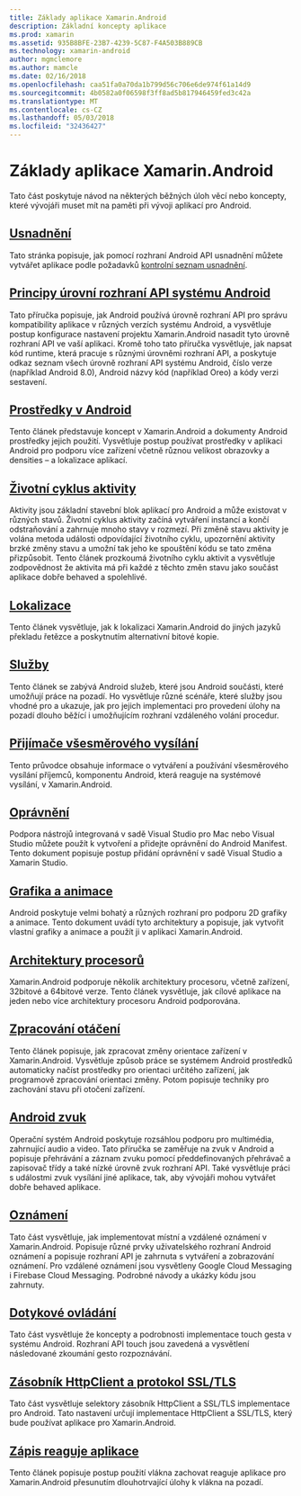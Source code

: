 ```yaml
---
title: Základy aplikace Xamarin.Android
description: Základní koncepty aplikace
ms.prod: xamarin
ms.assetid: 935B8BFE-23B7-4239-5C87-F4A503B889CB
ms.technology: xamarin-android
author: mgmclemore
ms.author: mamcle
ms.date: 02/16/2018
ms.openlocfilehash: caa51fa0a70da1b799d56c706e6de974f61a14d9
ms.sourcegitcommit: 4b0582a0f06598f3ff8ad5b817946459fed3c42a
ms.translationtype: MT
ms.contentlocale: cs-CZ
ms.lasthandoff: 05/03/2018
ms.locfileid: "32436427"
---
```

# <a name="xamarinandroid-application-fundamentals"></a>Základy aplikace Xamarin.Android

Tato část poskytuje návod na některých běžných úloh věcí nebo koncepty, které vývojáři muset mít na paměti při vývoji aplikací pro Android.

## <a name="accessibilityandroidapp-fundamentalsaccessibilitymd"></a>[Usnadnění](~/android/app-fundamentals/accessibility.md)

Tato stránka popisuje, jak pomocí rozhraní Android API usnadnění můžete vytvářet aplikace podle požadavků [kontrolní seznam usnadnění](~/cross-platform/app-fundamentals/accessibility.md).

##  <a name="understanding-android-api-levelsandroidapp-fundamentalsandroid-api-levelsmd"></a>[Principy úrovní rozhraní API systému Android](~/android/app-fundamentals/android-api-levels.md)

Tato příručka popisuje, jak Android používá úrovně rozhraní API pro správu kompatibility aplikace v různých verzích systému Android, a vysvětluje postup konfigurace nastavení projektu Xamarin.Android nasadit tyto úrovně rozhraní API ve vaší aplikaci. Kromě toho tato příručka vysvětluje, jak napsat kód runtime, která pracuje s různými úrovněmi rozhraní API, a poskytuje odkaz seznam všech úrovně rozhraní API systému Android, číslo verze (například Android 8.0), Android názvy kód (například Oreo) a kódy verzi sestavení.



##  <a name="resources-in-androidandroidapp-fundamentalsresources-in-androidindexmd"></a>[Prostředky v Android](~/android/app-fundamentals/resources-in-android/index.md)

Tento článek představuje koncept v Xamarin.Android a dokumenty Android prostředky jejich použití. Vysvětluje postup používat prostředky v aplikaci Android pro podporu více zařízení včetně různou velikost obrazovky a densities – a lokalizace aplikací.




##  <a name="activity-lifecycleandroidapp-fundamentalsactivity-lifecycleindexmd"></a>[Životní cyklus aktivity](~/android/app-fundamentals/activity-lifecycle/index.md)

Aktivity jsou základní stavební blok aplikací pro Android a může existovat v různých stavů. Životní cyklus aktivity začíná vytváření instancí a končí odstraňování a zahrnuje mnoho stavy v rozmezí. Při změně stavu aktivity je volána metoda události odpovídající životního cyklu, upozornění aktivity brzké změny stavu a umožní tak jeho ke spouštění kódu se tato změna přizpůsobit. Tento článek prozkoumá životního cyklu aktivit a vysvětluje zodpovědnost že aktivita má při každé z těchto změn stavu jako součást aplikace dobře behaved a spolehlivé.

##  <a name="localizationandroidapp-fundamentalslocalizationmd"></a>[Lokalizace](~/android/app-fundamentals/localization.md)

Tento článek vysvětluje, jak k lokalizaci Xamarin.Android do jiných jazyků překladu řetězce a poskytnutím alternativní bitové kopie.

## <a name="servicesandroidapp-fundamentalsservicesindexmd"></a>[Služby](~/android/app-fundamentals/services/index.md)

Tento článek se zabývá Android služeb, které jsou Android součásti, které umožňují práce na pozadí. Ho vysvětluje různé scénáře, které služby jsou vhodné pro a ukazuje, jak pro jejich implementaci pro provedení úlohy na pozadí dlouho běžící i umožňujícím rozhraní vzdáleného volání procedur.

## <a name="broadcast-receiversandroidapp-fundamentalsbroadcast-receiversmd"></a>[Přijímače všesměrového vysílání](~/android/app-fundamentals/broadcast-receivers.md)

Tento průvodce obsahuje informace o vytváření a používání všesměrového vysílání příjemců, komponentu Android, která reaguje na systémové vysílání, v Xamarin.Android.



##  <a name="permissionsandroidapp-fundamentalspermissionsmd"></a>[Oprávnění](~/android/app-fundamentals/permissions.md)

Podpora nástrojů integrovaná v sadě Visual Studio pro Mac nebo Visual Studio můžete použít k vytvoření a přidejte oprávnění do Android Manifest. Tento dokument popisuje postup přidání oprávnění v sadě Visual Studio a Xamarin Studio.



##  <a name="graphics-and-animationandroidapp-fundamentalsgraphics-and-animationmd"></a>[Grafika a animace](~/android/app-fundamentals/graphics-and-animation.md)

Android poskytuje velmi bohatý a různých rozhraní pro podporu 2D grafiky a animace. Tento dokument uvádí tyto architektury a popisuje, jak vytvořit vlastní grafiky a animace a použít ji v aplikaci Xamarin.Android.


##  <a name="cpu-architecturesandroidapp-fundamentalscpu-architecturesmd"></a>[Architektury procesorů](~/android/app-fundamentals/cpu-architectures.md)

Xamarin.Android podporuje několik architektury procesoru, včetně zařízení, 32bitové a 64bitové verze. Tento článek vysvětluje, jak cílové aplikace na jeden nebo více architektury procesoru Android podporována.




##  <a name="handling-rotationandroidapp-fundamentalshandling-rotationmd"></a>[Zpracování otáčení](~/android/app-fundamentals/handling-rotation.md)

Tento článek popisuje, jak zpracovat změny orientace zařízení v Xamarin.Android. Vysvětluje způsob práce se systémem Android prostředků automaticky načíst prostředky pro orientaci určitého zařízení, jak programově zpracování orientaci změny. Potom popisuje techniky pro zachování stavu při otočení zařízení.



##  <a name="android-audioandroidapp-fundamentalsandroid-audiomd"></a>[Android zvuk](~/android/app-fundamentals/android-audio.md)

Operační systém Android poskytuje rozsáhlou podporu pro multimédia, zahrnující audio a video. Tato příručka se zaměřuje na zvuk v Android a popisuje přehrávání a záznam zvuku pomocí předdefinovaných přehrávač a zapisovač třídy a také nízké úrovně zvuk rozhraní API. Také vysvětluje práci s událostmi zvuk vysílání jiné aplikace, tak, aby vývojáři mohou vytvářet dobře behaved aplikace.




##  <a name="notificationsandroidapp-fundamentalsnotificationsindexmd"></a>[Oznámení](~/android/app-fundamentals/notifications/index.md)

Tato část vysvětluje, jak implementovat místní a vzdálené oznámení v Xamarin.Android. Popisuje různé prvky uživatelského rozhraní Android oznámení a popisuje rozhraní API je zahrnuta s vytváření a zobrazování oznámení. Pro vzdálené oznámení jsou vysvětleny Google Cloud Messaging i Firebase Cloud Messaging. Podrobné návody a ukázky kódu jsou zahrnuty.



##  <a name="touchandroidapp-fundamentalstouchindexmd"></a>[Dotykové ovládání](~/android/app-fundamentals/touch/index.md)

Tato část vysvětluje že koncepty a podrobnosti implementace touch gesta v systému Android. Rozhraní API touch jsou zavedená a vysvětlení následované zkoumání gesto rozpoznávání.



##  <a name="httpclient-stack-and-ssltlsandroidapp-fundamentalshttp-stackmd"></a>[Zásobník HttpClient a protokol SSL/TLS](~/android/app-fundamentals/http-stack.md)

Tato část vysvětluje selektory zásobník HttpClient a SSL/TLS implementace pro Android. Tato nastavení určují implementace HttpClient a SSL/TLS, který bude používat aplikace pro Xamarin.Android.


##  <a name="writing-responsive-applicationswriting-responsive-appsmd"></a>[Zápis reaguje aplikace](writing-responsive-apps.md)

Tento článek popisuje postup použití vlákna zachovat reaguje aplikace pro Xamarin.Android přesunutím dlouhotrvající úlohy k vlákna na pozadí.